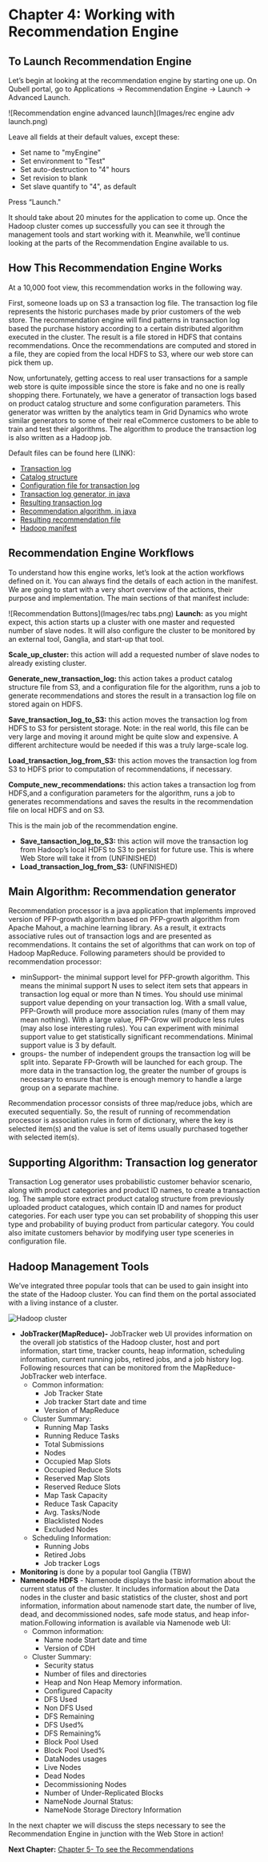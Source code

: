 Chapter 4: Working with Recommendation Engine
=============================================
To Launch Recommendation Engine
-------------------------------
Let’s begin at looking at the recommendation engine by starting one up. On Qubell portal, go to Applications -> Recommendation Engine -> Launch -> Advanced Launch.

![Recommendation engine advanced launch](Images/rec engine adv launch.png)

Leave all fields at their default values, except these:
- Set name to "myEngine"
- Set environment to "Test"
- Set auto-destruction to "4" hours
- Set revision to blank
- Set slave quantify to "4", as default

Press “Launch." 

It should take about 20 minutes for the application to come up. Once the Hadoop cluster comes up successfully you can see it through the management tools and start working with it. Meanwhile, we’ll continue looking at the parts of the Recommendation Engine available to us. 

How This Recommendation Engine Works
------------------------------------
At a 10,000 foot view, this recommendation works in the following way. 

First, someone loads up on S3 a transaction log file. The transaction log file represents the historic purchases made by prior customers of the web store. The recommendation engine will find patterns in transaction log based the purchase history according to a certain distributed algorithm executed in the cluster. The result is a file stored in HDFS that contains recommendations. Once the recommendations are computed and stored in a file, they are copied from the local HDFS to S3, where our web store can pick them up. 

Now, unfortunately, getting access to real user transactions for a sample web store is quite impossible since the store is fake and no one is really shopping there. Fortunately, we have a generator of transaction logs based on product catalog structure and some configuration parameters. This generator was written by the analytics team in Grid Dynamics who wrote similar generators to some of their real eCommerce customers to be able to train and test their algorithms. The algorithm to produce the transaction log is also written as a Hadoop job. 

Default files can be found here (LINK):
- [Transaction log](https://s3.amazonaws.com/gd-bask/transaction_log.txt)
- [Catalog structure](https://s3.amazonaws.com/gd-bask/product_catalog_structure.json)
- [Configuration file for transaction log](http://gd-bask.s3.amazonaws.com/scenario-config.json)
- [Transaction log generator, in java](https://github.com/griddynamics/Behavior-Analytic-Starter-Kit/tree/master/maven_projects/dataset-generator)
- [Resulting transaction log](https://s3.amazonaws.com/gd-bask/transaction_log.txt)
- [Recommendation algorithm, in java](https://github.com/griddynamics/Behavior-Analytic-Starter-Kit/tree/master/maven_projects/recommendation-processor)
- [Resulting recommendation file](https://s3.amazonaws.com/gd-bask/recommendations.txt)
- [Hadoop manifest](https://github.com/griddynamics/Behavior-Analytic-Starter-Kit/blob/master/manifests/behavior_analytics_platform.yaml)

Recommendation Engine Workflows
-------------------------------
To understand how this engine works, let’s look at the action workflows defined on it. You can always find the details of each action in the manifest. We are going to start with a very short overview of the actions, their purpose and implementation. The main sections of that manifest include:

![Recommendation Buttons](Images/rec tabs.png)
**Launch:** as you might expect, this action starts up a cluster with one master and requested number of slave nodes. It will also configure the cluster to be monitored by an external tool, Ganglia, and start-up that tool.

**Scale_up_cluster:** this action will add a requested number of slave nodes to already existing cluster.

**Generate_new_transaction_log:** this action takes a product catalog structure file from S3, and a configuration file for the algorithm, runs a job to generate recommendations and stores the result in a transaction log file on stored again on HDFS.

**Save_transaction_log_to_S3:** this action moves the transaction log from HDFS to S3 for persistent storage. Note: in the real world, this file can be very large and moving it around might be quite slow and expensive. A different architecture would be needed if this was a truly large-scale log.

**Load_transaction_log_from_S3:** this action moves the transaction log from S3 to HDFS prior to computation of recommendations, if necessary.

**Compute_new_recommendations:** this action takes a transaction log from HDFS,and a configuration parameters for the algorithm, runs a job to generates recommendations and saves the results in the recommendation file on local HDFS and on S3.

This is the main job of the recommendation engine. 
- **Save_tansaction_log_to_S3:** this action will move the transaction log from Hadoop’s local HDFS to S3 to persist for future use. This is where Web Store will take it from (UNFINISHED)
- **Load_transaction_log_from_S3:** (UNFINISHED)


Main Algorithm: Recommendation generator
----------------------------------------
Recommendation processor is a java application that implements improved version of PFP-growth algorithm based on PFP-growth algorithm from Apache Mahout, a machine learning library. As a result, it extracts associative rules out of transaction logs and are presented as recommendations. It contains the set of algorithms that can work on top of Hadoop MapReduce. Following parameters should be provided to recommendation processor:
- minSupport- the minimal support level for PFP-growth algorithm. This means the minimal support N uses to select item sets that appeаrs in transaction log equal or more than N times. You should use minimal support value depending on your transaction log. With a small value, PFP-Growth will produce more association rules (many of them may mean nothing). With a large value, PFP-Grow will produce less rules (may also lose interesting rules). You can experiment with minimal support value to get statistically significant recommendations. Minimal support value is 3 by default.
- groups- the number of independent groups the transaction log will be split into. Separate FP-Growth will be launched for each group. The more data in the transaction log, the greater the number of groups is necessary to ensure that there is enough memory to handle a large group on a separate machine.

Recommendation processor consists of three map/reduce jobs, which are executed sequentially. So, the result of running of recommendation processor is association rules in form of dictionary, where the key is selected item(s) and the value is set of items usually purchased together with selected item(s). 


Supporting Algorithm: Transaction log generator
-----------------------------------------------
Transaction Log generator uses probabilistic customer behavior scenario, along with product categories and product ID names, to create a transaction log. The sample store extract product catalog structure from previously uploaded product catalogues, which contain ID and names for product categories. For each user type you can set probability of shopping this user type and probability of buying product from particular category. You could also imitate customers behavior by modifying user type sceneries in configuration file.  

Hadoop Management Tools
-----------------------
We’ve integrated three popular tools that can be used to gain insight into the state of the Hadoop cluster. You can find them on the portal associated with a living instance of a cluster.

![Hadoop cluster](Images/jobtracker.png)

  - **JobTracker(MapReduce)-** JobTracker web UI provides information on the overall job statistics of the Hadoop cluster, host and port information, start time, tracker counts, heap information, scheduling information, current running jobs, retired jobs, and a job history log. Following resources that can be monitored from the MapReduce- JobTracker web interface. 
    - Common information:
      - Job Tracker State
      - Job tracker Start date and time
      - Version of MapReduce
    - Cluster Summary:
      - Running Map Tasks
      - Running Reduce Tasks
      - Total Submissions
      - Nodes
      - Occupied Map Slots
      - Occupied Reduce Slots
      - Reserved Map Slots
      - Reserved Reduce Slots
      - Map Task Capacity
      - Reduce Task Capacity
      - Avg. Tasks/Node
      - Blacklisted Nodes
      - Excluded Nodes
    - Scheduling Information:
      - Running Jobs
      - Retired Jobs
      - Job tracker Logs  
  - **Monitoring** is done by a popular tool Ganglia (TBW)
  - **Namenode HDFS** - Namenode displays the basic information about the current status of the cluster. It includes information about the Data nodes in the cluster and basic statistics of the cluster, shost and port information, information about namenode start date, the number of live, dead, and decommissioned nodes, safe mode status, and heap infor­mation.Following information is available via Namenode web UI:
    - Common information:
      - Name node Start date and time
      - Version of CDH
    - Cluster Summary:
      - Security status
      - Number of files and directories
      - Heap and Non Heap Memory information.
      - Configured Capacity
      - DFS Used
      - Non DFS Used
      - DFS Remaining
      - DFS Used%
      - DFS Remaining%
      - Block Pool Used
      - Block Pool Used%
      - DataNodes usages
      - Live Nodes
      - Dead Nodes
      - Decommissioning Nodes
      - Number of Under-Replicated Blocks
      - NameNode Journal Status:
      - NameNode Storage Directory Information





In the next chapter we will discuss the steps necessary to see the Recommendation Engine in junction with the Web Store in action!

**Next Chapter:** [Chapter 5- To see the Recommendations](Chapter%205.md)

